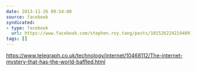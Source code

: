 ```yaml
---
date: 2013-11-26 09:54:00
source: facebook
syndicated:
- type: facebook
  url: https://www.facebook.com/stephen.roy.tang/posts/10152622421948912
tags: []
---
```


https://www.telegraph.co.uk/technology/internet/10468112/The-internet-mystery-that-has-the-world-baffled.html